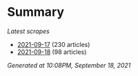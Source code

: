 # Summary
*Latest scrapes*
* [2021-09-17](https://github.com/nuuuwan/news_lk/blob/data/news_lk.2021-09-17.json) (230 articles)
* [2021-09-18](https://github.com/nuuuwan/news_lk/blob/data/news_lk.2021-09-18.json) (98 articles)

*Generated at 10:08PM, September 18, 2021*